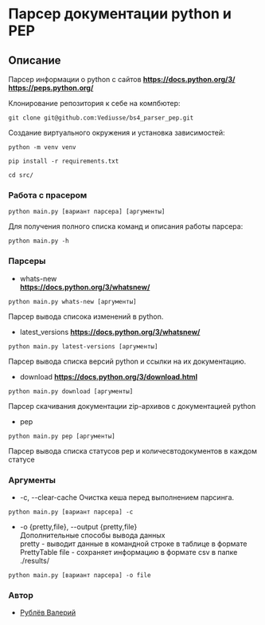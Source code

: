 # Парсер документации python и PEP
## Описание
Парсер информации о python с сайтов 
**https://docs.python.org/3/**
**https://peps.python.org/**

Клонирование репозитория к себе на компбютер: 

```
git clone git@github.com:Vediusse/bs4_parser_pep.git
```

Создание виртуального окружения и установка зависимостей:

```
python -m venv venv

pip install -r requirements.txt
```

```
cd src/
```

### Работа с прасером

```
python main.py [вариант парсера] [аргументы]
```
Для получения полного списка команд и описания работы парсера:
```
python main.py -h
```

### Парсеры 

- whats-new   
**https://docs.python.org/3/whatsnew/**
```
python main.py whats-new [аргументы]
```
Парсер вывода списока изменений в python.

- latest_versions
**https://docs.python.org/3/whatsnew/**
```
python main.py latest-versions [аргументы]
```
Парсер вывода списка версий python и ссылки на их документацию.

- download
**https://docs.python.org/3/download.html**
```
python main.py download [аргументы]
```
Парсер скачивания документации zip-архивов с документацией python

- pep 
```
python main.py pep [аргументы]
```
Парсер вывода списка статусов pep и количесвтодокументов в каждом статусе


### Аргументы
- -c, --clear-cache
Очистка кеша перед выполнением парсинга.
```
python main.py [вариант парсера] -c
```
- -o {pretty,file}, --output {pretty,file}   
Дополнительные способы вывода данных   
pretty - выводит данные в командной строке в таблице в формате PrettyTable
file - сохраняет информацию в формате csv в папке ./results/
```
python main.py [вариант парсера] -o file
```


### Автор
- [Рублёв Валерий](https://github.com/Vediusse/bs4_parser_pep "GitHub аккаунт")


